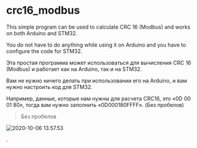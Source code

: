 # crc16_modbus



This simple program can be used to calculate CRC 16 (Modbus) and works on both Arduino and STM32.

You do not have to do anything while using it on Arduino and you have to configure the code for STM32.





Эта простая программа может использоваться для вычисления CRC 16 (Modbus) и работает как на Arduino, так и на STM32.

Вам не нужно ничего делать при использовании его на Arduino, и вам нужно настроить код для STM32.



Например, данные, которые нам нужны для расчета CRC16, это «0D 00 01 80», тогда вам нужно заполнить «0D000180FFFF».  (Без пробелов)



> Без пробелов



![2020-10-06 13.57.53](https://azatai.s3.amazonaws.com/static/2020-10-06-080253.gif)



. 



